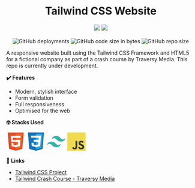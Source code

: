 <div align="center">

<h1>Tailwind CSS Website</h1>

![](https://api.checklyhq.com/v1/badges/checks/e5efa42b-1b7b-4cac-b6b9-3c0226dbd0c1?style=for-the-badge&theme=dark) ![](https://api.checklyhq.com/v1/badges/checks/e5efa42b-1b7b-4cac-b6b9-3c0226dbd0c1?style=for-the-badge&theme=dark&responseTime=true)<br><br>![GitHub deployments](https://img.shields.io/github/deployments/asbhogal/Tailwind-CSS-Website/production?label=DEPLOYMENT%20STATE&style=for-the-badge&labelColor=000) ![GitHub code size in bytes](https://img.shields.io/github/languages/code-size/asbhogal/Tailwind-CSS-Website?style=for-the-badge&labelColor=000) ![GitHub repo size](https://img.shields.io/github/repo-size/asbhogal/Tailwind-CSS-Website?color=blueviolet&style=for-the-badge&labelColor=000)

</div>

A responsive website built using the Tailwind CSS Framework and HTML5 for a fictional company as part of a crash course by Traversy Media. This repo is currently under development.

<strong>:heavy_check_mark: Features</strong><br>
  - Modern, stylish interface
  - Form validation
  - Full responsiveness
  - Optimised for the web

<strong>:nerd_face: Stacks Used</strong><br>
<br>
<a target="_blank" rel="noopener noreferrer" href="https://github.com/devicons/devicon/blob/master/icons/html5/html5-original.svg"><img src="https://github.com/devicons/devicon/raw/master/icons/html5/html5-original.svg" alt="html5" width="50" height="50" style="max-width:100%;"></a>
<a target="_blank" rel="noopener noreferrer" href="https://github.com/devicons/devicon/blob/master/icons/css3/css3-original.svg"><img src="https://github.com/devicons/devicon/raw/master/icons/css3/css3-original.svg" alt="css3" width="50" height="50" style="max-width:100%;"></a>
<a target="_blank" rel="noopener noreferrer" href="https://github.com/devicons/devicon/blob/master/icons/tailwindcss/tailwindcss-plain.svg"><img src="https://github.com/devicons/devicon/blob/master/icons/tailwindcss/tailwindcss-plain.svg" alt="tailwindcss" width="50" height="50" style="max-width:100%;"></a>
<a target="_blank" rel="noopener noreferrer" href="https://github.com/devicons/devicon/blob/master/icons/javascript/javascript-original.svg"><img src="https://github.com/devicons/devicon/raw/master/icons/javascript/javascript-original.svg" alt="JavaScript" width="50" height="50" style="max-width:100%;"></a>

<strong>:link: Links</strong>
<br>
 - <a target="_blank" rel="noopener noreferrer" href="https://tailwind-css-website-rho.vercel.app/">Tailwind CSS Project</a>
 - <a target="_blank" rel="noopener noreferrer" href="https://www.youtube.com/watch?v=dFgzHOX84xQ">Tailwind Crash Course - Traversy Media</a>
